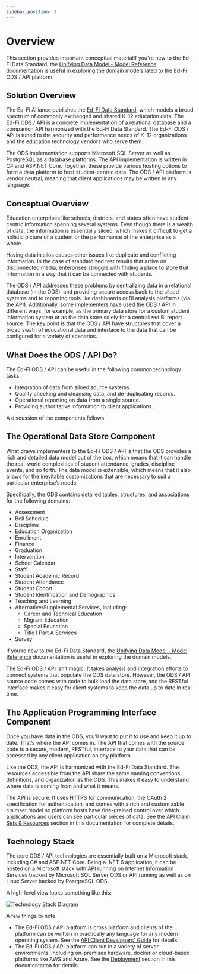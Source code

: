 ```yaml
---
sidebar_position: 1
---
```


# Overview

This section provides important conceptual materialIf you're new to the Ed-Fi Data Standard, the [Unifying Data Model - Model Reference](https://edfi.atlassian.net/wiki/spaces/DATASTDDEV/pages/26313312) documentation
is useful in exploring the domain models.lated to the Ed-Fi ODS /
API platform.

## Solution Overview

The Ed-Fi Alliance publishes the [Ed-Fi Data
Standard](/reference/data-exchange/data-standard), which models a broad spectrum
of commonly exchanged and shared K–12 education data. The Ed-Fi ODS / API is a
concrete implementation of a relational database and a companion API harmonized
with the Ed-Fi Data Standard. The Ed-Fi ODS / API is tuned to the security and
performance needs of K–12 organizations and the education technology vendors who
serve them.

The ODS implementation supports Microsoft SQL Server as well as PostgreSQL as a
database platforms. The API implementation is written in C# and ASP.NET Core.
Together, these provide various hosting options to form a data platform to host
student-centric data. The ODS / API platform is vendor neutral, meaning that
client applications may be written in any language.

## Conceptual Overview

Education enterprises like schools, districts, and states often have
student-centric information spanning several systems. Even though there is a
wealth of data, the information is essentially siloed, which makes it difficult
to get a holistic picture of a student or the performance of the enterprise as a
whole.

Having data in silos causes other issues like duplicate and conflicting
information. In the case of standardized test results that arrive on
disconnected media, enterprises struggle with finding a place to store that
information in a way that it can be connected with students.

The ODS / API addresses these problems by centralizing data in a relational
database (in the ODS), and providing secure access back to the siloed systems
and to reporting tools like dashboards or BI analysis platforms (via the API).
Additionally, some implementers have used the ODS / API in different ways, for
example, as the primary data store for a custom student information system or as
the data store solely for a centralized BI report source. The key point is that
the ODS / API have structures that cover a broad swath of educational data and
interface to the data that can be configured for a variety of scenarios.

## What Does the ODS / API Do?

The Ed-Fi ODS / API can be useful in the following common technology tasks:

* Integration of data from siloed source systems.
* Quality checking and cleansing data, and de-duplicating records.
* Operational reporting on data from a single source.
* Providing authoritative information to client applications.

A discussion of the components follows.

## The Operational Data Store Component

What draws implementers to the Ed-Fi ODS / API is that the ODS provides a rich
and detailed data model out of the box, which means that it can handle the
real-world complexities of student attendance, grades, discipline events, and so
forth. The data model is extensible, which means that it also allows for the
inevitable customizations that are necessary to suit a particular enterprise’s
needs.

Specifically, the ODS contains detailed tables, structures, and associations for
the following domains:

* Assessment
* Bell Schedule
* Discipline
* Education Organization
* Enrollment
* Finance
* Graduation
* Intervention
* School Calendar
* Staff
* Student Academic Record
* Student Attendance
* Student Cohort
* Student Identification and Demographics
* Teaching and Learning
* Alternative/Supplemental Services, including:
  * Career and Technical Education
  * Migrant Education
  * Special Education
  * Title I Part A Services
* Survey

If you’re new to the Ed-Fi Data Standard, the [Unifying Data Model - Model
Reference](https://edfi.atlassian.net/wiki/spaces/EFDS5/pages/26707002/Unifying+Data+Model+-+v5+Model+Reference) documentation
is useful in exploring the domain models.

The Ed-Fi ODS / API isn’t magic. It takes analysis and integration efforts to
connect systems that populate the ODS data store. However, the ODS / API source
code comes with code to bulk load the data store, and the RESTful interface
makes it easy for client systems to keep the data up to date in real time.

## The Application Programming Interface Component

Once you have data in the ODS, you’ll want to put it to use and keep it up to
date. That’s where the API comes in. The API that comes with the source code is
a secure, modern, RESTful, interface to your data that can be accessed by any
client application on any platform.

Like the ODS, the API is harmonized with the Ed-Fi Data Standard. The resources
accessible from the API share the same naming conventions, definitions, and
organization as the ODS. This makes it easy to understand where data is coming
from and what it means.

The API is secure. It uses HTTPS for communication, the OAuth 2 specification
for authentication, and comes with a rich and customizable claimset model so
platform hosts have fine-grained control over which applications and users can
see particular pieces of data. See the [API Claim Sets &
Resources](./security/api-claim-sets-resources.md)
section in this documentation for complete details.

## Technology Stack

The core ODS / API technologies are essentially built on a Microsoft stack,
including C# and ASP.NET Core. Being a .NET 6 application, it can be hosted on a
Microsoft stack with API running on Internet Information Services backed by
Microsoft SQL Server ODS or API running as well as on Linux Server backed by
PostgreSQL ODS.

A high-level view looks something like this:

![Technology Stack Diagram](https://edfi.atlassian.net/wiki/download/attachments/25493627/image2020-10-20_11-33-39.png?version=2&modificationDate=1701196189347&cacheVersion=1&api=v2)

A few things to note:

* The Ed-Fi ODS / API platform is cross platform and clients of the platform can
  be written in practically any language for any modern operating system. See
  the [API Client Developers' Guide](../client-developers-guide/readme.md) for
  details.
* The Ed-Fi ODS / API platform can run in a variety of server environments,
  including on-premises hardware, docker or cloud-based platforms like AWS and
  Azure. See the [Deployment](./deployment/readme.md) section in this
  documentation for details.
